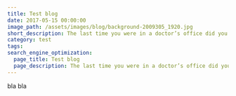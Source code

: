 ```yaml
---
title: Test blog
date: 2017-05-15 00:00:00
image_path: /assets/images/blog/background-2009305_1920.jpg
short_description: The last time you were in a doctor’s office did you ask or wonder how much they get paid?  You were probably just thinking about how they can make you feel better.  When it comes to important things in our lives the cost is secondary...
category: test
tags:
search_engine_optimization:
  page_title: Test blog
  page_description: The last time you were in a doctor’s office did you ask or wonder how much they get paid?  You were probably just thinking about how they can make you feel better.  When it comes to important things in our lives the cost is secondary...
---
```



bla bla